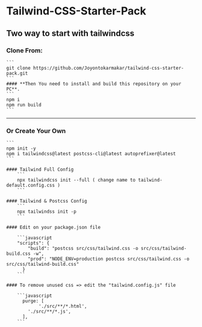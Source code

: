 # Tailwind-CSS-Starter-Pack

## **Two way to start with tailwindcss**

### **Clone From**:

	```
	git clone https://github.com/Joyontokarmakar/tailwind-css-starter-pack.git
	```
	#### **Then You need to install and build this repository on your PC**.
	```
	npm i
	npm run build
	```

------------------------------------------------------------------------------------------

### **Or Create Your Own**
	```
	npm init -y
	npm i tailwindcss@latest postcss-cli@latest autoprefixer@latest
	```

	#### Tailwind Full Config
		```
		npx tailwindcss init --full ( change name to tailwind-default.config.css )
		```

	#### Tailwind & Postcss Config
		```
		npx tailwindss init -p
		```

	#### Edit on your package.json file

		```javascript
		"scripts": {
		    "build": "postcss src/css/tailwind.css -o src/css/tailwind-build.css -w",
		    "prod": "NODE_ENV=production postcss src/css/tailwind.css -o src/css/tailwind-build.css"
		  }
		```

	#### To remove unused css => edit the "tailwind.config.js" file

		```javascript
		  purge: [
		    	'./src/**/*.html',
			'./src/**/*.js',
		  ],
		```

